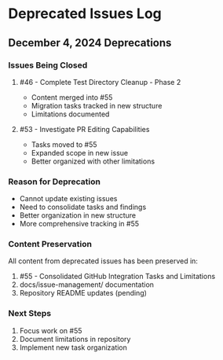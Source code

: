 # Deprecated Issues Log

## December 4, 2024 Deprecations

### Issues Being Closed
1. #46 - Complete Test Directory Cleanup - Phase 2
   - Content merged into #55
   - Migration tasks tracked in new structure
   - Limitations documented

2. #53 - Investigate PR Editing Capabilities
   - Tasks moved to #55
   - Expanded scope in new issue
   - Better organized with other limitations

### Reason for Deprecation
- Cannot update existing issues
- Need to consolidate tasks and findings
- Better organization in new structure
- More comprehensive tracking in #55

### Content Preservation
All content from deprecated issues has been preserved in:
1. #55 - Consolidated GitHub Integration Tasks and Limitations
2. docs/issue-management/ documentation
3. Repository README updates (pending)

### Next Steps
1. Focus work on #55
2. Document limitations in repository
3. Implement new task organization